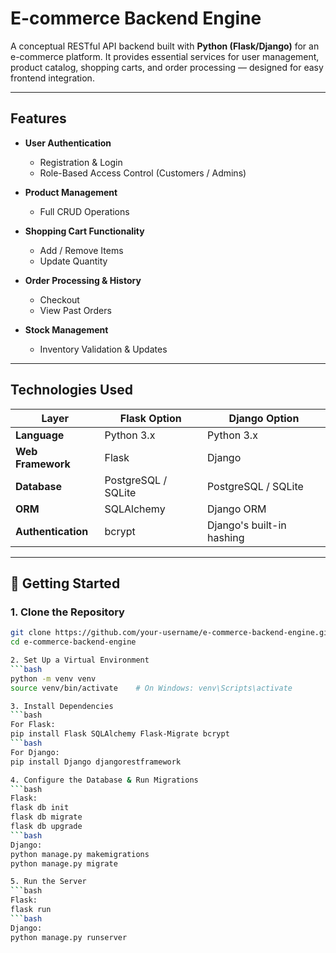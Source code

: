 # E-commerce Backend Engine

A conceptual RESTful API backend built with **Python (Flask/Django)** for an e-commerce platform. It provides essential services for user management, product catalog, shopping carts, and order processing — designed for easy frontend integration.

---

## Features

- **User Authentication**
  - Registration & Login
  - Role-Based Access Control (Customers / Admins)

- **Product Management**
  - Full CRUD Operations

- **Shopping Cart Functionality**
  - Add / Remove Items
  - Update Quantity

- **Order Processing & History**
  - Checkout
  - View Past Orders

- **Stock Management**
  - Inventory Validation & Updates

---

## Technologies Used

| Layer | Flask Option | Django Option |
|------|--------------|----------------|
| **Language** | Python 3.x | Python 3.x |
| **Web Framework** | Flask | Django |
| **Database** | PostgreSQL / SQLite | PostgreSQL / SQLite |
| **ORM** | SQLAlchemy | Django ORM |
| **Authentication** | bcrypt | Django's built-in hashing |

---

## 🚀 Getting Started

### 1. Clone the Repository
```bash
git clone https://github.com/your-username/e-commerce-backend-engine.git
cd e-commerce-backend-engine

2. Set Up a Virtual Environment
```bash
python -m venv venv
source venv/bin/activate    # On Windows: venv\Scripts\activate

3. Install Dependencies
```bash
For Flask:
pip install Flask SQLAlchemy Flask-Migrate bcrypt
```bash
For Django:
pip install Django djangorestframework

4. Configure the Database & Run Migrations
```bash
Flask:
flask db init
flask db migrate
flask db upgrade
```bash
Django:
python manage.py makemigrations
python manage.py migrate

5. Run the Server
```bash
Flask:
flask run
```bash
Django:
python manage.py runserver

